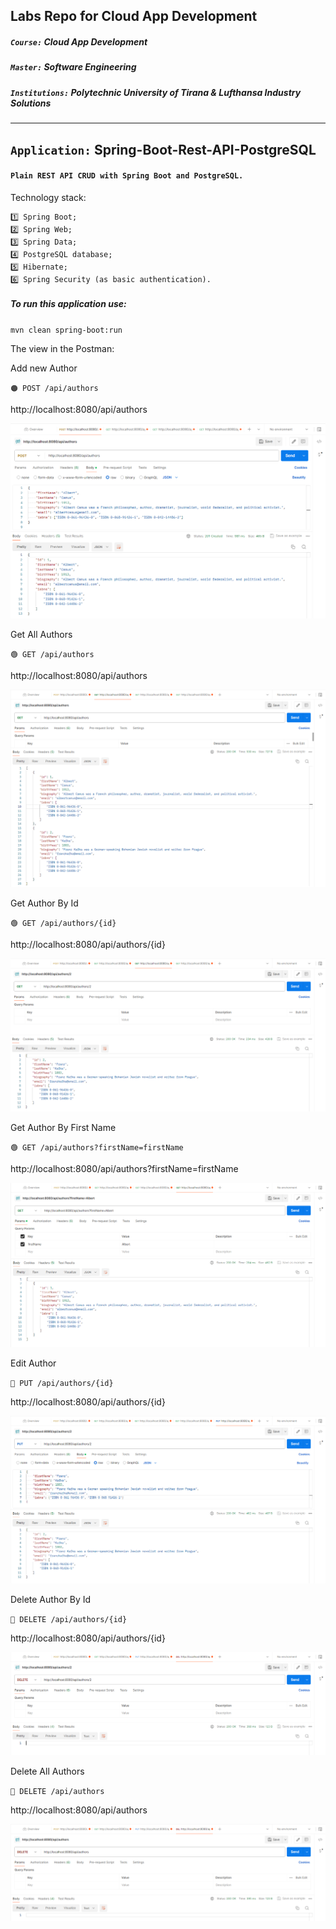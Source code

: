 ## Labs Repo for Cloud App Development
##### `Course:` Cloud App Development
##### `Master:` Software Engineering
##### `Institutions:` Polytechnic University of Tirana & Lufthansa Industry Solutions

---

## `Application:` Spring-Boot-Rest-API-PostgreSQL

#### `Plain REST API CRUD with Spring Boot and PostgreSQL.`

Technology stack:

    1️⃣ Spring Boot;
    2️⃣ Spring Web;
    3️⃣ Spring Data;
    4️⃣ PostgreSQL database;
    5️⃣ Hibernate;
    6️⃣ Spring Security (as basic authentication).

##### To run this application use:

`mvn clean spring-boot:run`

The view in the Postman:

Add new Author

`🟠 POST /api/authors`

http://localhost:8080/api/authors

![Add New Author](img/AddAuthor.png "Add New Author")

Get All Authors

`🟢 GET /api/authors`

http://localhost:8080/api/authors

![Get All Authors](img/GetAllAuthors.png "Get All Authors")

Get Author By Id

`🟢 GET /api/authors/{id}`

http://localhost:8080/api/authors/{id}

![Get Author By Id](img/GetAuthorById.png "Get Author By Id")

Get Author By First Name

`🟢 GET /api/authors?firstName=firstName`

http://localhost:8080/api/authors?firstName=firstName

![Get Author By First Name](img/GetAuthorsByFirstName.png "Get Author By First Name")

Edit Author

`🔵 PUT /api/authors/{id}`

http://localhost:8080/api/authors/{id}

![Edit Author](img/EditAuthor.png "Edit Author")

Delete Author By Id

`🔴 DELETE /api/authors/{id}`

http://localhost:8080/api/authors/{id}

![Delete Author By Id](img/DeleteAuthorById.png "Delete Author By Id")

Delete All Authors

`🔴 DELETE /api/authors`

http://localhost:8080/api/authors

![Delete All Authors](img/DeleteAllAuthors.png "Delete All Authors")
